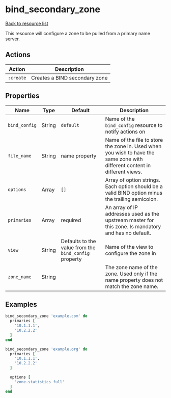 # bind_secondary_zone

[Back to resource list](../README.md#resources)

This resource will configure a zone to be pulled from a primary name server.

## Actions

| Action    | Description                   |
| --------- | ----------------------------- |
| `:create` | Creates a BIND secondary zone |

## Properties

| Name          | Type   | Default                                               | Description                                                                                                                |
| ------------- | ------ | ----------------------------------------------------- | -------------------------------------------------------------------------------------------------------------------------- |
| `bind_config` | String | `default`                                             | Name of the `bind_config` resource to notify actions on                                                                    |
| `file_name`   | String | name property                                         | Name of the file to store the zone in. Used when you wish to have the same zone with different content in different views. |
| `options`     | Array  | `[]`                                                  | Array of option strings. Each option should be a valid BIND option minus the trailing semicolon.                           |
| `primaries`   | Array  | required                                              | An array of IP addresses used as the upstream master for this zone. Is mandatory and has no default.                       |
| `view`        | String | Defaults to the value from the `bind_config` property | Name of the view to configure the zone in                                                                                  |
| `zone_name`   | String |                                                       | The zone name of the zone. Used only if the name property does not match the zone name.                                    |

## Examples

```ruby
bind_secondary_zone 'example.com' do
  primaries [
    '10.1.1.1',
    '10.2.2.2'
  ]
end

bind_secondary_zone 'example.org' do
  primaries [
    '10.1.1.1',
    '10.2.2.2'
  ]

  options [
    'zone-statistics full'
  ]
end
```
